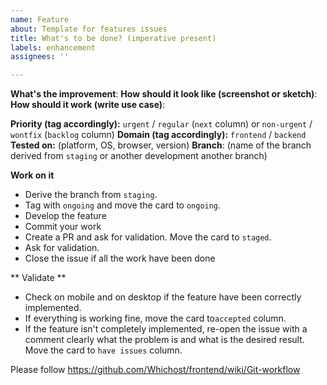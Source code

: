 ```yaml
---
name: Feature
about: Template for features issues
title: What's to be done? (imperative present)
labels: enhancement
assignees: ''

---
```


**What's the improvement**: 
**How should it look like (screenshot or sketch)**:
**How should it work (write use case)**:

**Priority (tag accordingly):** `urgent` / `regular` (`next` column) or `non-urgent` / `wontfix` (`backlog` column)
**Domain (tag accordingly):** `frontend` / `backend`
**Tested on:** (platform, OS, browser, version)
**Branch**: (name of the branch derived from `staging` or another development another branch)

**Work on it**

- Derive the branch from `staging`. 
- Tag with `ongoing` and move the card to `ongoing`.
- Develop the feature
- Commit your work
- Create a PR and ask for validation. Move the card to `staged`.
- Ask for validation.
- Close the issue if all the work have been done

** Validate **

- Check on mobile and on desktop if the feature have been correctly implemented.
- If everything is working fine, move the card to`accepted` column.
- If the feature isn't completely implemented, re-open the issue with a comment clearly what the problem is and what is the desired result. Move the card to `have issues` column.

Please follow https://github.com/Whichost/frontend/wiki/Git-workflow
